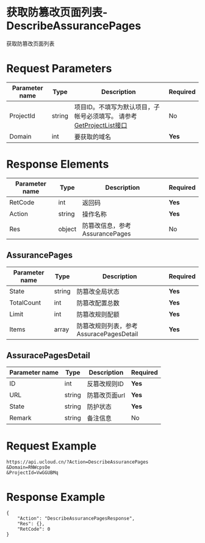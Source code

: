 # 获取防篡改页面列表-DescribeAssurancePages

获取防篡改页面列表

# Request Parameters
|Parameter name|Type|Description|Required|
|---|---|---|---|
|ProjectId|string|项目ID。不填写为默认项目，子帐号必须填写。 请参考[GetProjectList接口](api/summary/get_project_list)|No|
|Domain|int|要获取的域名|**Yes**|

# Response Elements
|Parameter name|Type|Description|Required|
|---|---|---|---|
|RetCode|int|返回码|**Yes**|
|Action|string|操作名称|**Yes**|
|Res|object|防篡改信息，参考AssurancePages|No|

## AssurancePages
|Parameter name|Type|Description|Required|
|---|---|---|---|
|State|string|防篡改全局状态|**Yes**|
|TotalCount|int|防篡改配置总数|**Yes**|
|Limit|int|防篡改规则配额|**Yes**|
|Items|array|防篡改规则列表，参考AssuracePagesDetail|**Yes**|

## AssuracePagesDetail
|Parameter name|Type|Description|Required|
|---|---|---|---|
|ID|int|反篡改规则ID|**Yes**|
|URL|string|防篡改页面url|**Yes**|
|State|string|防护状态|**Yes**|
|Remark|string|备注信息|No|

# Request Example
```
https://api.ucloud.cn/?Action=DescribeAssurancePages
&Domain=RNWcpsOe
&ProjectId=VwGGUBMq
```

# Response Example
```
{
    "Action": "DescribeAssurancePagesResponse", 
    "Res": {}, 
    "RetCode": 0
}
```

